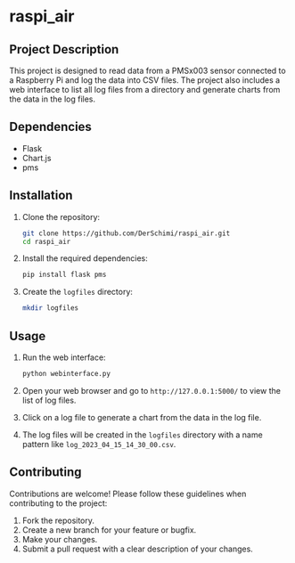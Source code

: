 # raspi_air

## Project Description

This project is designed to read data from a PMSx003 sensor connected to a Raspberry Pi and log the data into CSV files. The project also includes a web interface to list all log files from a directory and generate charts from the data in the log files.

## Dependencies

- Flask
- Chart.js
- pms

## Installation

1. Clone the repository:
    ```sh
    git clone https://github.com/DerSchimi/raspi_air.git
    cd raspi_air
    ```

2. Install the required dependencies:
    ```sh
    pip install flask pms
    ```

3. Create the `logfiles` directory:
    ```sh
    mkdir logfiles
    ```

## Usage

1. Run the web interface:
    ```sh
    python webinterface.py
    ```

2. Open your web browser and go to `http://127.0.0.1:5000/` to view the list of log files.

3. Click on a log file to generate a chart from the data in the log file.

4. The log files will be created in the `logfiles` directory with a name pattern like `log_2023_04_15_14_30_00.csv`.

## Contributing

Contributions are welcome! Please follow these guidelines when contributing to the project:

1. Fork the repository.
2. Create a new branch for your feature or bugfix.
3. Make your changes.
4. Submit a pull request with a clear description of your changes.
